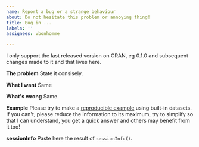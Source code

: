 ```yaml
---
name: Report a bug or a strange behaviour
about: Do not hesitate this problem or annoying thing!
title: Bug in ...
labels: ''
assignees: vbonhomme

---
```


I only support the last released version on CRAN, eg 0.1.0 and subsequent changes made to it and that lives here.

**The problem**
State it consisely.

**What I want**
Same

**What's wrong**
Same.

**Example**
Please try to make a [reproducible example](https://stackoverflow.com/questions/5963269/how-to-make-a-great-r-reproducible-example) using built-in datasets. If you can't, please reduce the information to its maximum, try to simplify so that I can understand, you get a quick answer and others may benefit from it too!

**sessionInfo**
Paste here the result of `sessionInfo()`.
